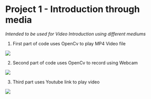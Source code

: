 # Project 1 - Introduction through media
*Intended to be used for Video Introduction using different mediums* 
1. First part of code uses OpenCv to play MP4 Video file 

![](https://github.com/Pod0303/Project-1-Introduction-through-media/blob/main/Images/1..jpg)

2. Second part of code uses OpenCv to record using Webcam 

![](https://github.com/Pod0303/Project-1-Introduction-through-media/blob/main/Images/2..jpg)

3. Third part uses Youtube link to play video 

![](https://github.com/Pod0303/Project-1-Introduction-through-media/blob/main/Images/3..jpg)
